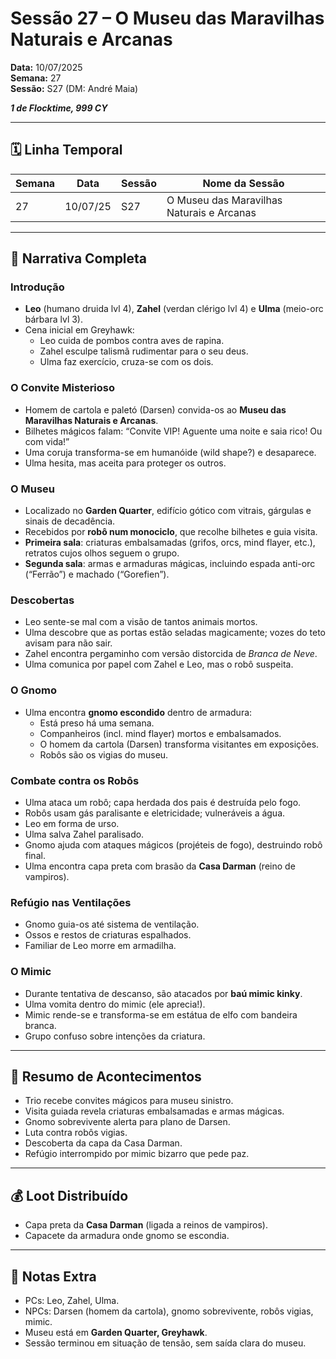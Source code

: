 # Sessão 27 – O Museu das Maravilhas Naturais e Arcanas  
**Data:** 10/07/2025  
**Semana:** 27  
**Sessão:** S27 (DM: André Maia)  

***1 de Flocktime, 999 CY***

---
## 🗓 Linha Temporal
| Semana | Data      | Sessão | Nome da Sessão                           |
|--------|-----------|--------|-------------------------------------------|
| 27     | 10/07/25  | S27    | O Museu das Maravilhas Naturais e Arcanas |

---

## 📖 Narrativa Completa

### Introdução
- **Leo** (humano druida lvl 4), **Zahel** (verdan clérigo lvl 4) e **Ulma** (meio-orc bárbara lvl 3).  
- Cena inicial em Greyhawk:  
  - Leo cuida de pombos contra aves de rapina.  
  - Zahel esculpe talismã rudimentar para o seu deus.  
  - Ulma faz exercício, cruza-se com os dois.  

### O Convite Misterioso
- Homem de cartola e paletó (Darsen) convida-os ao **Museu das Maravilhas Naturais e Arcanas**.  
- Bilhetes mágicos falam: “Convite VIP! Aguente uma noite e saia rico! Ou com vida!”  
- Uma coruja transforma-se em humanóide (wild shape?) e desaparece.  
- Ulma hesita, mas aceita para proteger os outros.  

### O Museu
- Localizado no **Garden Quarter**, edifício gótico com vitrais, gárgulas e sinais de decadência.  
- Recebidos por **robô num monociclo**, que recolhe bilhetes e guia visita.  
- **Primeira sala**: criaturas embalsamadas (grifos, orcs, mind flayer, etc.), retratos cujos olhos seguem o grupo.  
- **Segunda sala**: armas e armaduras mágicas, incluindo espada anti-orc (“Ferrão”) e machado (“Gorefien”).  

### Descobertas
- Leo sente-se mal com a visão de tantos animais mortos.  
- Ulma descobre que as portas estão seladas magicamente; vozes do teto avisam para não sair.  
- Zahel encontra pergaminho com versão distorcida de *Branca de Neve*.  
- Ulma comunica por papel com Zahel e Leo, mas o robô suspeita.  

### O Gnomo
- Ulma encontra **gnomo escondido** dentro de armadura:  
  - Está preso há uma semana.  
  - Companheiros (incl. mind flayer) mortos e embalsamados.  
  - O homem da cartola (Darsen) transforma visitantes em exposições.  
  - Robôs são os vigias do museu.  

### Combate contra os Robôs
- Ulma ataca um robô; capa herdada dos pais é destruída pelo fogo.  
- Robôs usam gás paralisante e eletricidade; vulneráveis a água.  
- Leo em forma de urso.  
- Ulma salva Zahel paralisado.  
- Gnomo ajuda com ataques mágicos (projéteis de fogo), destruindo robô final.  
- Ulma encontra capa preta com brasão da **Casa Darman** (reino de vampiros).  

### Refúgio nas Ventilações
- Gnomo guia-os até sistema de ventilação.  
- Ossos e restos de criaturas espalhados.  
- Familiar de Leo morre em armadilha.  

### O Mimic
- Durante tentativa de descanso, são atacados por **baú mimic kinky**.  
- Ulma vomita dentro do mimic (ele aprecia!).  
- Mimic rende-se e transforma-se em estátua de elfo com bandeira branca.  
- Grupo confuso sobre intenções da criatura.  

---

## 🎲 Resumo de Acontecimentos
- Trio recebe convites mágicos para museu sinistro.  
- Visita guiada revela criaturas embalsamadas e armas mágicas.  
- Gnomo sobrevivente alerta para plano de Darsen.  
- Luta contra robôs vigias.  
- Descoberta da capa da Casa Darman.  
- Refúgio interrompido por mimic bizarro que pede paz.  

---

## 💰 Loot Distribuído
- Capa preta da **Casa Darman** (ligada a reinos de vampiros).  
- Capacete da armadura onde gnomo se escondia.  

---

## 🧾 Notas Extra
- PCs: Leo, Zahel, Ulma.  
- NPCs: Darsen (homem da cartola), gnomo sobrevivente, robôs vigias, mimic.  
- Museu está em **Garden Quarter, Greyhawk**.  
- Sessão terminou em situação de tensão, sem saída clara do museu.  
